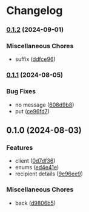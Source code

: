 # Changelog

### [0.1.2](https://www.github.com/brokeyourbike/emq-api-client-php/compare/v0.1.1...v0.1.2) (2024-09-01)


### Miscellaneous Chores

* suffix ([ddfce96](https://www.github.com/brokeyourbike/emq-api-client-php/commit/ddfce96b5d52b990e4507728a2470fc445936f33))

### [0.1.1](https://www.github.com/brokeyourbike/emq-api-client-php/compare/v0.1.0...v0.1.1) (2024-08-05)


### Bug Fixes

* no message ([608d9b8](https://www.github.com/brokeyourbike/emq-api-client-php/commit/608d9b8886e0c60dee88e806f0134da059a763f4))
* put ([ce96fd7](https://www.github.com/brokeyourbike/emq-api-client-php/commit/ce96fd713cafd8273966f07e8d31c617b2206b34))

## 0.1.0 (2024-08-03)


### Features

* client ([0d7df36](https://www.github.com/brokeyourbike/emq-api-client-php/commit/0d7df360c3b76f703064bfdfc3d9fd3b553244fb))
* enums ([ed4e41e](https://www.github.com/brokeyourbike/emq-api-client-php/commit/ed4e41ede4a27e1d3eff8210e494f32397f3cd9f))
* recipient details ([9e96ee9](https://www.github.com/brokeyourbike/emq-api-client-php/commit/9e96ee9390676d3e06f0ab6087189d8dd00cd1fe))


### Miscellaneous Chores

* back ([d9806b5](https://www.github.com/brokeyourbike/emq-api-client-php/commit/d9806b5ba1d40b501f9a06fd70730b2db9930fc2))

